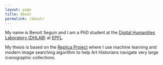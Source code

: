 ```yaml
---
layout: page
title: About
permalink: /about/
---
```


My name is Benoit Seguin and I am a PhD student at the [Digital Humanities Laboratory (DHLAB)](http://dhlab.epfl.ch/) at [EPFL](http://epfl.ch/).

My thesis is based on the [Replica Project](http://dhlab.epfl.ch/page-128334-en.html) where I use machine learning and modern image searching algorithm to help Art Historians navigate very large iconographic collections.
